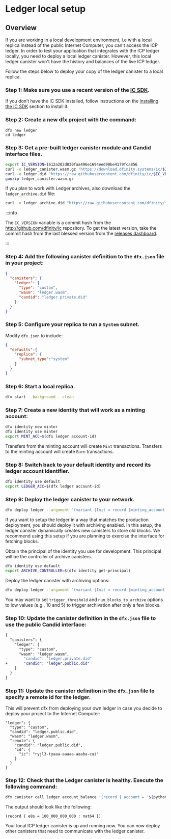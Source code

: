 # Ledger local setup


## Overview
If you are working in a local development environment, i.e with a local replica instead of the public Internet Computer, you can't access the ICP ledger. In order to test your application that integrates with the ICP ledger locally, you need to deploy a local ledger canister. However, this local ledger canister won't have the history and balances of the live ICP ledger.

Follow the steps below to deploy your copy of the ledger canister to a local replica.

### Step 1:  Make sure you use a recent version of the [IC SDK](/developer-docs/setup/install/index.mdx).
If you don’t have the IC SDK installed, follow instructions on the [installing the IC SDK](/developer-docs/setup/install/index.mdx) section to install it.

### Step 2: Create a new dfx project with the command:

```
dfx new ledger
cd ledger
```

### Step 3:  Get a pre-built ledger canister module and Candid interface files.

``` sh
export IC_VERSION=1612a202d030faa496e1694eed98be4179fca856
curl -o ledger_canister.wasm.gz "https://download.dfinity.systems/ic/$IC_VERSION/canisters/ic-icrc1-ledger.wasm.gz"
curl -o ledger.did "https://raw.githubusercontent.com/dfinity/ic/$IC_VERSION/rs/rosetta-api/icrc1/ledger/icrc1.did"
gunzip ledger_canister.wasm.gz
```

If you plan to work with Ledger archives, also download the `ledger_archive.did` file:
    
``` sh
curl -o ledger_archive.did "https://raw.githubusercontent.com/dfinity/ic/$IC_VERSION/rs/rosetta-api/icp_ledger/ledger_archive.did"
```

:::info

The `IC_VERSION` variable is a commit hash from the <http://github.com/dfinity/ic> repository. To get the latest version, take the commit hash from the last blessed version from the [releases dashboard](https://dashboard.internetcomputer.org/releases).

:::

### Step 4:  Add the following canister definition to the `dfx.json` file in your project:

``` json
{
  "canisters": {
    "ledger": {
      "type": "custom",
      "wasm": "ledger.wasm",
      "candid": "ledger.private.did"
    }
  }
}
```
    
### Step 5: Configure your replica to run a `System` subnet. 
Modify `dfx.json` to include:

```json
{
  "defaults":{
    "replica": {
      "subnet_type":"system"
    }
  }
}
```

### Step 6:  Start a local replica.

``` sh
dfx start --background --clean
```

### Step 7:  Create a new identity that will work as a minting account:

``` sh
dfx identity new minter
dfx identity use minter
export MINT_ACC=$(dfx ledger account-id)
```

Transfers from the minting account will create `Mint` transactions. Transfers to the minting account will create `Burn` transactions.

### Step 8:  Switch back to your default identity and record its ledger account identifier.

``` sh
dfx identity use default
export LEDGER_ACC=$(dfx ledger account-id)
```

### Step 9:  Deploy the ledger canister to your network.

``` sh
dfx deploy ledger --argument "(variant {Init = record {minting_account = \"${MINT_ACC}\"; initial_values = vec { record { \"${LEDGER_ACC}\"; record { e8s=100_000_000_000 } }; }; send_whitelist = vec {}}})"
```

If you want to setup the ledger in a way that matches the production deployment, you should deploy it with archiving enabled. In this setup, the ledger canister dynamically creates new canisters to store old blocks. We recommend using this setup if you are planning to exercise the interface for fetching blocks.

Obtain the principal of the identity you use for development. This principal will be the controller of archive canisters.

``` sh
dfx identity use default
export ARCHIVE_CONTROLLER=$(dfx identity get-principal)
```

Deploy the ledger canister with archiving options:

``` sh
dfx deploy ledger --argument "(variant {Init = record {minting_account = \"${MINT_ACC}\"; initial_values = vec { record { \"${LEDGER_ACC}\"; record { e8s=100_000_000_000 } }; }; send_whitelist = vec {}; archive_options = opt record { trigger_threshold = 2000; num_blocks_to_archive = 1000; controller_id = principal \"${ARCHIVE_CONTROLLER}\" }})"
```

You may want to set `trigger_threshold` and `num_blocks_to_archive` options to low values (e.g., 10 and 5) to trigger archivation after only a few blocks.

### Step 10: Update the canister definition in the `dfx.json` file to use the public Candid interface:

``` diff
{
  "canisters": {
    "ledger": {
      "type": "custom",
      "wasm": "ledger.wasm",
-       "candid": "ledger.private.did"
+       "candid": "ledger.public.did"
    }
  }
}
```

### Step 11: Update the canister definition in the `dfx.json` file to specify a remote id for the ledger. 
This will prevent dfx from deploying your own ledger in case you decide to deploy your project to the Internet Computer:

```
"ledger": {
  "type": "custom",
  "candid": "ledger.public.did",
  "wasm": "ledger.wasm",
  "remote": {
    "candid": "ledger.public.did",
    "id": {
      "ic": "ryjl3-tyaaa-aaaaa-aaaba-cai"
    }
  }
}
```

### Step 12: Check that the Ledger canister is healthy. Execute the following command:

``` sh
dfx canister call ledger account_balance '(record { account = '$(python3 -c 'print("vec{" + ";".join([str(b) for b in bytes.fromhex("'$LEDGER_ACC'")]) + "}")')' })'
```

The output should look like the following:

    (record { e8s = 100_000_000_000 : nat64 })

Your local ICP ledger canister is up and running now. You can now deploy other canisters that need to communicate with the ledger canister.
